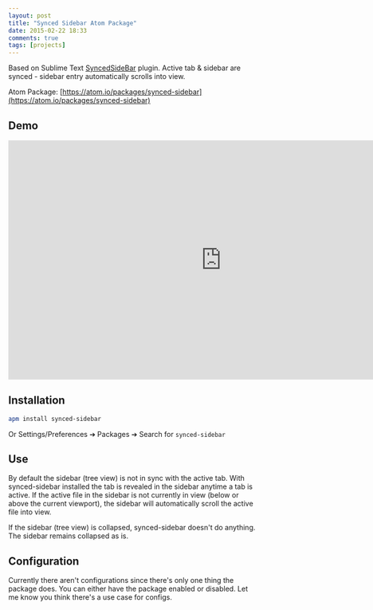 ```yaml
---
layout: post
title: "Synced Sidebar Atom Package"
date: 2015-02-22 18:33
comments: true
tags: [projects]
---
```


Based on Sublime Text [SyncedSideBar](https://github.com/sobstel/SyncedSideBar) plugin. Active tab & sidebar are synced - sidebar entry automatically scrolls into view.

Atom Package: [https://atom.io/packages/synced-sidebar](https://atom.io/packages/synced-sidebar)

## Demo
<iframe width="853" height="480" src="http://www.youtube.com/embed/fwYiFJ-9A6Y?" frameborder="0" allowfullscreen></iframe>

## Installation

```bash
apm install synced-sidebar
```
Or Settings/Preferences ➔ Packages ➔ Search for `synced-sidebar`

## Use

By default the sidebar (tree view) is not in sync with the active tab. With synced-sidebar installed the tab is revealed in the sidebar anytime a tab is active. If the active file in the sidebar is not currently in view (below or above the current viewport), the sidebar will automatically scroll the active file into view.

If the sidebar (tree view) is collapsed, synced-sidebar doesn't do anything. The sidebar remains collapsed as is.

## Configuration

Currently there aren't configurations since there's only one thing the package does. You can either have the package enabled or disabled. Let me know you think there's a use case for configs.
